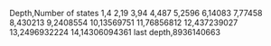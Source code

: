 Depth,Number of states
1,4
2,19
3,94
4,487
5,2596
6,14083
7,77458
8,430213
9,2408554
10,13569751
11,76856812
12,437239027
13,2496932224
14,14306094361
last depth,8936140663
